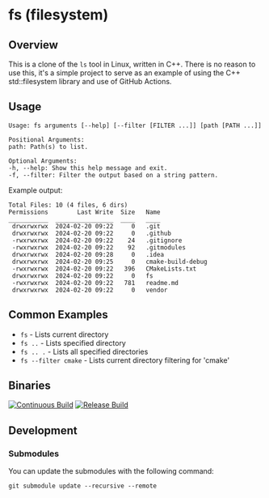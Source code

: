 # fs (filesystem)

## Overview
This is a clone of the `ls` tool in Linux, written in C++. There is no reason to use this, it's a simple project to serve as an example of using the C++ std::filesystem library and use of GitHub Actions.

## Usage
```
Usage: fs arguments [--help] [--filter [FILTER ...]] [path [PATH ...]] 

Positional Arguments: 
path: Path(s) to list.

Optional Arguments: 
-h, --help: Show this help message and exit.
-f, --filter: Filter the output based on a string pattern.
```

Example output:

```
Total Files: 10 (4 files, 6 dirs)
Permissions        Last Write  Size   Name
___________  ________________  ____   ____
 drwxrwxrwx  2024-02-20 09:22     0   .git
 drwxrwxrwx  2024-02-20 09:22     0   .github
 -rwxrwxrwx  2024-02-20 09:22    24   .gitignore
 -rwxrwxrwx  2024-02-20 09:22    92   .gitmodules
 drwxrwxrwx  2024-02-20 09:28     0   .idea
 drwxrwxrwx  2024-02-20 09:25     0   cmake-build-debug
 -rwxrwxrwx  2024-02-20 09:22   396   CMakeLists.txt
 drwxrwxrwx  2024-02-20 09:22     0   fs
 -rwxrwxrwx  2024-02-20 09:22   781   readme.md
 drwxrwxrwx  2024-02-20 09:22     0   vendor
```

## Common Examples
- `fs` - Lists current directory
- `fs ..` - Lists specified directory
- `fs .. .` - Lists all specified directories
- `fs --filter cmake` - Lists current directory filtering for 'cmake'

## Binaries
[![Continuous Build](https://github.com/pmann84/fs/actions/workflows/continuous_build.yml/badge.svg)](https://github.com/pmann84/fs/actions/workflows/continuous_build.yml)
[![Release Build](https://github.com/pmann84/fs/actions/workflows/release_build.yml/badge.svg)](https://github.com/pmann84/fs/actions/workflows/release_build.yml)

## Development
### Submodules
You can update the submodules with the following command:
```
git submodule update --recursive --remote
```